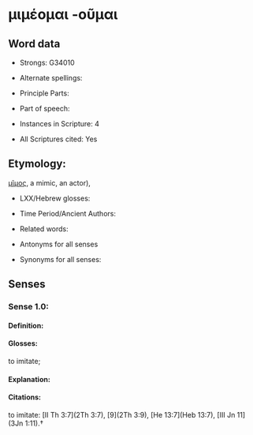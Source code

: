 # μιμέομαι -οῦμαι

<!-- Status: S2=NeedsEdits -->
<!-- Lexica used for edits:   -->

## Word data

* Strongs: G34010

* Alternate spellings:



* Principle Parts: 


* Part of speech: 


* Instances in Scripture: 4

* All Scriptures cited: Yes

## Etymology: 

[μῖμος](), a mimic, an actor),

* LXX/Hebrew glosses: 


* Time Period/Ancient Authors: 


* Related words: 

* Antonyms for all senses

* Synonyms for all senses: 


## Senses 


### Sense  1.0: 

#### Definition: 

#### Glosses: 

to imitate; 

#### Explanation: 


#### Citations: 

to imitate: [II Th 3:7](2Th 3:7), [9](2Th 3:9), [He 13:7](Heb 13:7), [III Jn 11](3Jn 1:11).†
